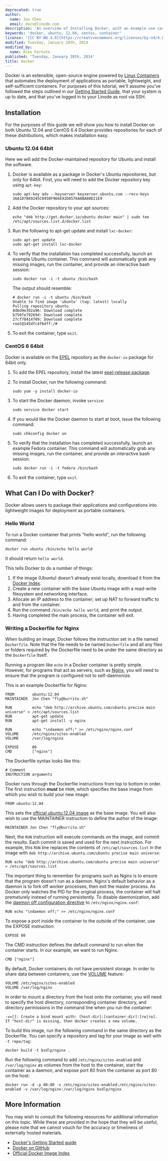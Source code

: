 ```yaml
---
deprecated: true
author:
  name: Jon Chen
  email: docs@linode.com
description: 'An overview of Installing Docker, with an example use case for Nginx'
keywords: 'docker, ubuntu, 12.04, centos, container'
license: '[CC BY-ND 4.0](https://creativecommons.org/licenses/by-nd/4.0)'
modified: Tuesday, January 28th, 2014
modified_by:
  name: Alex Fornuto
published: 'Tuesday, January 28th, 2014'
title: Docker
---
```


Docker is an extensible, open-source engine powered by [Linux Containers](http://linuxcontainers.org/) that automates the deployment of applications as portable, lightweight, and self-sufficient containers. For purposes of this tutorial, we'll assume you've followed the steps outlined in our [Getting Started Guide](/docs/getting-started/), that your system is up to date, and that you've logged in to your Linode as root via SSH.

Installation
------------

For the purposes of this guide we will show you how to install Docker on both Ubuntu 12.04 and CentOS 6.4 Docker provides repositories for each of these distributions, which makes installation easy.

### Ubuntu 12.04 64bit

Here we will add the Docker-maintained repository for Ubuntu and install the software.

1.  Docker is available as a package in Docker's Ubuntu repositories, but only for 64bit. First, you will need to add the Docker repository key using `apt-key`:

        sudo apt-key adv --keyserver keyserver.ubuntu.com --recv-keys 36A1D7869245C8950F966E92D8576A8BA88D21E9

2.  Add the Docker repository to your apt sources:

        echo "deb http://get.docker.io/ubuntu docker main" | sudo tee /etc/apt/sources.list.d/docker.list

3.  Run the following to apt-get update and install `lxc-docker`:

        sudo apt-get update
        sudo apt-get install lxc-docker

4.  To verify that the installation has completed successfully, launch an example Ubuntu container. This command will automatically grab any missing images, run the container, and provide an interactive bash session:

        sudo docker run -i -t ubuntu /bin/bash

    The output should resemble:

    ~~~
    # docker run -i -t ubuntu /bin/bash
    Unable to find image 'ubuntu' (tag: latest) locally
    Pulling repository ubuntu
    8dbd9e392a96: Download complete
    b750fe79269d: Download complete
    27cf78414709: Download complete
    root@145dfc4f6dff:/#
    ~~~

5.  To exit the container, type `exit`.

### CentOS 6 64bit

Docker is available on the [EPEL](https://fedoraproject.org/wiki/EPEL#How_can_I_use_these_extra_packages.3F) repository as the `docker-io` package for 64bit only.

1.  To add the EPEL repository, install the latest [epel-release package](http://download.fedoraproject.org/pub/epel/6/i386/repoview/epel-release.html).
2.  To install Docker, run the following command:

        sudo yum -y install docker-io

3.  To start the Docker daemon, invoke `service`:

        sudo service docker start

4.  If you would like the Docker daemon to start at boot, issue the following command:

        sudo chkconfig docker on

5.  To verify that the installation has completed successfully, launch an example Fedora container. This command will automatically grab any missing images, run the container, and provide an interactive bash session:

        sudo docker run -i -t fedora /bin/bash

6.  To exit the container, type `exit`.

What Can I Do with Docker?
--------------------------

Docker allows users to package their applications and configurations into lightweight images for deployment as portable containers.

### Hello World

To run a Docker container that prints "hello world", run the following command:

    docker run ubuntu /bin/echo hello world

It should return `hello world`.

This tells Docker to do a number of things:

1.  If the image (Ubuntu) doesn't already exist locally, download it from the [Docker Index](https://index.docker.io/).
2.  Create a new container with the base Ubuntu image with a read-write filesystem and networking interface.
3.  Allocate an IP address to the container; set up NAT to forward traffic to and from the container.
4.  Run the command `/bin/echo hello world`, and print the output.
5.  Having completed the main process, the container will exit.

### Writing a Dockerfile for Nginx

When building an image, Docker follows the instruction set in a file named `Dockerfile`. Note that the file needs to be named `Dockerfile` and all any files or folders required by the Dockerfile need to be under the same directory as the `Dockerfile` itself.

Running a program like `echo` in a Docker container is pretty simple. However, for programs that act as servers, such as [Nginx](http://nginx.com/), you will need to ensure that the program is configured not to self-daemonize.

This is an example Dockerfile for Nginx:

    FROM        ubuntu:12.04
    MAINTAINER  Jon Chen "fly@burrito.sh"

    RUN         echo "deb http://archive.ubuntu.com/ubuntu precise main universe" > /etc/apt/sources.list
    RUN         apt-get update
    RUN         apt-get install -y nginx

    RUN         echo "\ndaemon off;" >> /etc/nginx/nginx.conf
    VOLUME      /etc/nginx/sites-enabled
    VOLUME      /var/log/nginx

    EXPOSE      80
    CMD         ["nginx"]

The Dockerfile syntax looks like this:

    # Comment
    INSTRUCTION arguments

Docker runs through the Dockerfile instructions from top to bottom in order. The first instruction **must** be `FROM`, which specifies the base image from which you wish to build your new image:

    FROM ubuntu:12.04

This sets the [official ubuntu:12.04 image](https://index.docker.io/_/ubuntu/) as the base image. You will also wish to use the MAINTAINER instruction to define the author of the image:

    MAINTAINER Jon Chen "fly@burrito.sh"

Next, the `RUN` instruction will execute commands on the image, and commit the results. Each commit is saved and used for the next instruction. For example, this `RUN` line replaces the contents of `/etc/apt/sources.list` in the image with `deb http://archive.ubuntu.com/ubuntu precise main universe`:

    RUN echo "deb http://archive.ubuntu.com/ubuntu precise main universe" > /etc/apt/sources.list

The important thing to remember for programs such as Nginx is to ensure that the program doesn't run as a daemon. Nginx's default behavior as a daemon is to fork off worker processes, then exit the master process. As Docker only watches the PID for the original process, the container will halt prematurely instead of running persistently. To disable daemonization, add the [daemon off configuration directive](http://wiki.nginx.org/CoreModule#daemon) to `/etc/nginx/nginx.conf`:

    RUN echo "\ndaemon off;" >> /etc/nginx/nginx.conf

To expose a port inside the container to the outside of the container, use the EXPOSE instruction:

    EXPOSE 80

The CMD instruction defines the default command to run when the container starts. In our example, we want to run Nginx:

    CMD ["nginx"]

By default, Docker containers do not have persistent storage. In order to share data between containers, use the [VOLUME](http://docs.docker.io/en/latest/use/working_with_volumes/) feature:

    VOLUME /etc/nginx/sites-enabled
    VOLUME /var/log/nginx

In order to mount a directory from the host onto the container, you will need to specify the host directory, corresponding container directory, and directory permissions in the command line when you run the container:

    -v=[]: Create a bind mount with: [host-dir]:[container-dir]:[rw|ro].
    If "host-dir" is missing, then docker creates a new volume.

To build this image, run the following command in the same directory as the Dockerfile. You can specify a repository and tag for your image as well with `-t repo/tag`:

    docker build -t bsdlp/nginx .

Run the following command to add `/etc/nginx/sites-enabled` and `/var/log/nginx` as volumes from the host to the container, start the container as a daemon, and expose port 80 from the container as port 80 on the host:

    docker run -d -p 80:80 -v /etc/nginx/sites-enabled:/etc/nginx/sites-enabled -v /var/log/nginx:/var/log/nginx bsdlp/nginx

More Information
----------------

You may wish to consult the following resources for additional information on this topic. While these are provided in the hope that they will be useful, please note that we cannot vouch for the accuracy or timeliness of externally hosted materials.

- [Docker's Getting Started guide](http://www.docker.io/gettingstarted/)
- [Docker on GitHub](https://github.com/dotcloud/docker)
- [Official Docker Image Index](https://index.docker.io/)



